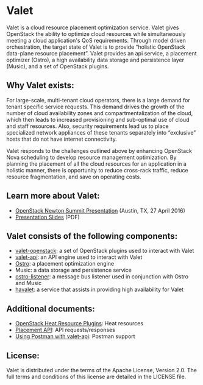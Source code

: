 # Valet

Valet is a cloud resource placement optimization service. Valet gives OpenStack the ability to optimize cloud resources while simultaneously meeting a cloud application's QoS requirements. Through model driven orchestration, the target state of Valet is to provide “holistic OpenStack data-plane resource placement”. Valet provides an api service, a placement optimizer (Ostro), a high availability data storage and persistence layer (Music), and a set of OpenStack plugins.

## Why Valet exists:

For large-scale, multi-tenant cloud operators, there is a large demand for tenant specific service requests.  This demand drives the growth of the number of cloud availability zones and compartmentalization of the cloud, which then leads to increased provisioning and sub-optimal use of cloud and staff resources.  Also, security requirements lead us to place specialized network appliances of these tenants separately into “exclusive” hosts that do not have internet connectivity. 

Valet responds to the challenges outlined above by enhancing OpenStack Nova scheduling to develop resource management optimization.  By planning the placement of all the cloud resources for an application in a holistic manner, there is opportunity to reduce cross-rack traffic, reduce resource fragmentation, and save on operating costs.

## Learn more about Valet:

* [OpenStack Newton Summit Presentation](https://www.openstack.org/videos/video/valet-holistic-data-center-optimization-for-openstack) (Austin, TX, 27 April 2016)
* [Presentation Slides](http://www.research.att.com/export/sites/att_labs/techdocs/TD_101806.pdf) (PDF)

## Valet consists of the following components:

* [valet-openstack](https://github.com/att-comdev/valet/blob/master/doc/valet_os.md): a set of OpenStack plugins used to interact with Valet
* [valet-api](https://github.com/att-comdev/valet/blob/master/doc/valet_api.md): an API engine used to interact with Valet
* [Ostro](https://github.com/att-comdev/valet/blob/master/doc/ostro.md): a placement optimization engine
* Music: a data storage and persistence service
* [ostro-listener](https://github.com/att-comdev/valet/blob/master/doc/ostro_listener.md): a message bus listener used in conjunction with Ostro and Music
* [havalet](https://github.com/att-comdev/valet/blob/master/doc/ha.md): a service that assists in providing high availability for Valet

## Additional documents:

* [OpenStack Heat Resource Plugins](https://github.com/att-comdev/valet/blob/master/valet_plugins/valet_plugins/heat/README.md): Heat resources
* [Placement API](https://github.com/att-comdev/valet/blob/master/doc/valet_api.md): API requests/responses
* [Using Postman with valet-api](https://github.com/att-comdev/valet/blob/master/valet/tests/api/README.md): Postman support

## License:

Valet is distributed under the terms of the Apache License, Version 2.0. The full terms and conditions of this license are detailed in the LICENSE file.

